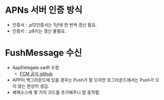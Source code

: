 # APNs 서버 인증 방식
 - 인증서 : .p12인증서는 1년에 한 번씩 갱신 필요.
 - 인증키 : .p8키는 갱신 불필요.

# FushMessage 수신
 - AppDelegate.swift 수정
   - [FCM 공식 github](https://github.com/firebase/quickstart-ios/blob/a01a0aaf2aca46328582fdcda2cdb81112699a47/messaging/MessagingExampleSwift/AppDelegate.swift#L62-L97)
 - APP이 백그라운드에 있을 경우는 Push가 잘 오지만 포그라운드에서는 Push가 오지 않는 현상이 생김.
 - 예제소스에 몇 가지 코드를 추가해주니 잘 동작함.


 
